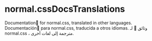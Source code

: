 # normal.cssDocsTranslations
Documentation📄 for normal.css, translated in other languages.
Documentación📄 para normal.css, traducida a otros idiomas.
وثائق 📄 لـ                                                                                                                        normal.css ، مترجمة إلى لغات أخرى.

